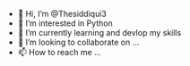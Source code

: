 - 👋 Hi, I’m @Thesiddiqui3
- 👀 I’m interested in Python
- 🌱 I’m currently learning and devlop my skills
- 💞️ I’m looking to collaborate on ...
- 📫 How to reach me ...

<!---
Thesiddiqui3/Thesiddiqui3 is a ✨ special ✨ repository because its `README.md` (this file) appears on your GitHub profile.
You can click the Preview link to take a look at your changes.
--->
